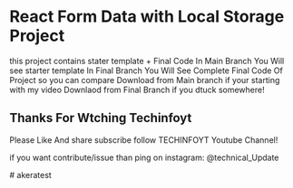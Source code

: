# React Form Data with Local Storage Project

this project contains stater template + Final Code 
In Main Branch You Will see starter template 
In Final Branch You Will See Complete Final Code Of Project so you can compare 
Download from Main branch if your starting with my video
Downlaod from Final Branch if you dtuck somewhere!

## Thanks For Wtching Techinfoyt

Please Like And share subscribe follow TECHINFOYT Youtube Channel!

if you want contribute/issue than ping on instagram: @technical_Update

#   a k e r a t e s t  
 